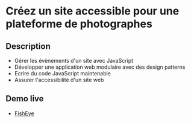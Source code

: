 # Créez un site accessible pour une plateforme de photographes

## Description

- Gérer les évènements d'un site avec JavaScript
- Développer une application web modulaire avec des design patterns
- Ecrire du code JavaScript maintenable
- Assurer l'accessibilité d'un site web

## Demo live

* [FishEye](https://webnume.github.io/Y.GABA_6_18032021/index.html)
